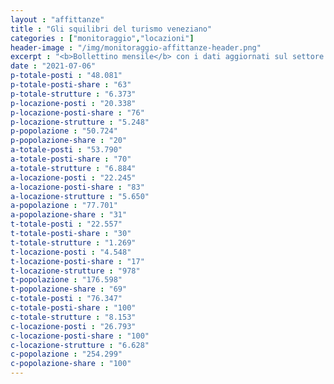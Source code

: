 ```yaml
---
layout : "affittanze"
title : "Gli squilibri del turismo veneziano"
categories : ["monitoraggio","locazioni"]
header-image : "/img/monitoraggio-affittanze-header.png"
excerpt : "<b>Bollettino mensile</b> con i dati aggiornati sul settore ricettivo alberghiero ed extra-alberghiero. confrontati con quelli sulla popolazione. Scopri. attraverso grafici e mappe interattive. le dinamiche di squilibrio che sottraggono abitazioni residenziali in favore del settore turistico."
date : "2021-07-06"
p-totale-posti : "48.081"
p-totale-posti-share : "63"
p-totale-strutture : "6.373"
p-locazione-posti : "20.338"
p-locazione-posti-share : "76"
p-locazione-strutture : "5.248"
p-popolazione : "50.724"
p-popolazione-share : "20"
a-totale-posti : "53.790"
a-totale-posti-share : "70"
a-totale-strutture : "6.884"
a-locazione-posti : "22.245"
a-locazione-posti-share : "83"
a-locazione-strutture : "5.650"
a-popolazione : "77.701"
a-popolazione-share : "31"
t-totale-posti : "22.557"
t-totale-posti-share : "30"
t-totale-strutture : "1.269"
t-locazione-posti : "4.548"
t-locazione-posti-share : "17"
t-locazione-strutture : "978"
t-popolazione : "176.598"
t-popolazione-share : "69"
c-totale-posti : "76.347"
c-totale-posti-share : "100"
c-totale-strutture : "8.153"
c-locazione-posti : "26.793"
c-locazione-posti-share : "100"
c-locazione-strutture : "6.628"
c-popolazione : "254.299"
c-popolazione-share : "100"
---
```


